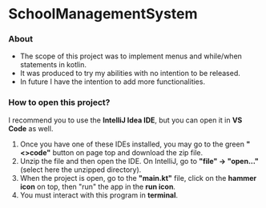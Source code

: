 # SchoolManagementSystem

### About
- The scope of this project was to implement menus and while/when statements in kotlin.
- It was produced to try my abilities with no intention to be released.
- In future I have the intention to add more functionalities.

### How to open this project?
I recommend you to use the <b>IntelliJ Idea IDE</b>, but you can open it in <b>VS Code</b> as well.
1. Once you have one of these IDEs installed, you may go to the green <b>"<>code"</b> button on page top and download the zip file.
2. Unzip the file and then open the IDE. On IntelliJ, go to <b>"file" -> "open..."</b> (select here the unzipped directory).
3. When the project is open, go to the <b>"main.kt"</b> file, click on the <b>hammer icon</b> on top, then "run" the app in the <b>run icon</b>.
4. You must interact with this program in <b>terminal</b>.
